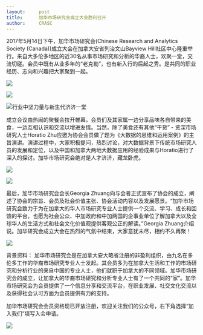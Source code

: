 ```yaml
---
layout: 	post
title:      加华市场研究会成立大会胜利召开
author:     CRASC
---
```


2017年5月14日下午，加华市场研究会(Chinese Research and Analytics Society (Canada))成立大会在加拿大安省列治文山Bayview Hill社区中心隆重举行。来自大多伦多地区的近30名从事市场研究和分析的华裔人士，欢聚一堂，交流切磋。会员中既有从业多年的“老克勒”，也有新入行的后起之秀。是共同的职业经历、志向和兴趣把大家聚到一起。

<!--more-->

![](https://mmbiz.qpic.cn/mmbiz_jpg/bbylg7SuiaLeq1A4iaQ0W2gyCbiclsHF1AKp2P2Cpcqwr4Itzj6kRbhPc1nelIlMMlEDBucmSVYHicIJkvRaIcBTGA/640?wx_fmt=jpeg&tp=webp&wxfrom=5&wx_lazy=1)

![](https://mmbiz.qpic.cn/mmbiz_jpg/bbylg7SuiaLeq1A4iaQ0W2gyCbiclsHF1AKrAWNCZHTDXIjvrkHLxTx9ibkUys9bMySLAsOSHZNHibMQ7vs14iaTDqRg/640?wx_fmt=jpeg&tp=webp&wxfrom=5&wx_lazy=1)

![
行业中坚力量与新生代济济一堂](https://mmbiz.qpic.cn/mmbiz_jpg/bbylg7SuiaLeq1A4iaQ0W2gyCbiclsHF1AKHSIxlSRfb0ORA0KufT8TMewN3q6L5Osbs6TGOjn8IXadUI0xIvRqxA/640?wx_fmt=jpeg&tp=webp&wxfrom=5&wx_lazy=1)

成立会议由热闹的聚餐会拉开帷幕，会员们及其家属一边分享品味各自带来的美食，一边互相认识和交流以增进友情。当然，除了美食还有其他“干货” - 资深市场研究人士Horatio Zhu应邀为协会会员做了题为《大数据的思维和运用案例》的主旨演讲。演讲过程中，大家积极提问，热烈讨论，对大数据背景下传统市场研究人员的发展和定位，以及中国和加拿大两地大数据应用的经验成果与Horatio进行了深入的探讨。加华市场研究会绝对是人才济济，藏龙卧虎。

![](https://mmbiz.qpic.cn/mmbiz_jpg/bbylg7SuiaLeq1A4iaQ0W2gyCbiclsHF1AKU4iaGlwTT4libH2icr5vvXJtibo21YLD9HD5fQIO1srE91c6clL0YgpjTQ/640?wx_fmt=jpeg&tp=webp&wxfrom=5&wx_lazy=1)

![](https://mmbiz.qpic.cn/mmbiz_jpg/bbylg7SuiaLeq1A4iaQ0W2gyCbiclsHF1AKcKmJLshFTxicNaMc5Ijib0TUud08V141KVqGJzqOOzbIGkhopJmfDZibg/640?wx_fmt=jpeg&tp=webp&wxfrom=5&wx_lazy=1)

最后，加华市场研究会会长Georgia Zhuang向与会者正式宣布了协会的成立，阐述了协会的宗旨、会员及社会价值主张、协会活动内容以及发展愿景。“加华市场研究会致力于为在加拿大的华人市场研究专业人士提供一个交流、学习、成长和回馈的平台，也愿为社会公众、中加政府和中加两国的企事业单位了解加拿大以及全球华人的生活方式和社会文化价值观提供客观公正的解读。”Georgia Zhuang介绍说。加华研究会成立大会在热烈的气氛中结束，大家意犹未尽，相约不久再聚！

![](https://mmbiz.qpic.cn/mmbiz_jpg/bbylg7SuiaLeq1A4iaQ0W2gyCbiclsHF1AKJFy5OYLNicvyXRqTjEbq7kiaYWfDUkpyTmwYWZoF1AEMbqFDNQNSNBrQ/640?wx_fmt=jpeg&tp=webp&wxfrom=5&wx_lazy=1)

背景资料：
加华市场研究会是在加拿大安大略省注册的非盈利组织，由九名在多伦多工作的华裔市场研究专业人士发起。其会员多为在加拿大生活和工作的市场研究和分析行业的来自中国的专业人士，他们就职于加拿大的不同领域。加华市场研究会的成立，让加拿大的华裔市场研究和分析专业人士有了一个共同的“家”。加华市场研究会为会员提供了一个信息分享和交流平台，在职业发展、社交文化交流以及获得社会认可方面为会员提供有力的支持。

加华市场研究会会员资格现已开放注册，欢迎关注我们的公众号，右下角选择“加入我们”填写入会申请。

![](https://mmbiz.qpic.cn/mmbiz_jpg/bbylg7SuiaLeq1A4iaQ0W2gyCbiclsHF1AKUDIsyuIvxYnUuNCasX9CHft5cMG9rkdCEjvGpYJrTOxZklSRog2wzg/640?wx_fmt=jpeg&tp=webp&wxfrom=5&wx_lazy=1)